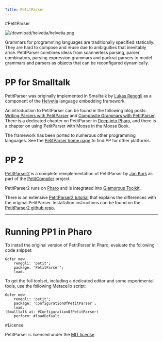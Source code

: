```yaml
---
Title: PetitParser
---
```

#PetitParser

![/download/helvetia/helvetia.png](%base_url%/download/helvetia/petitparser-small.png)

Grammars for programming languages are traditionally specified statically. They are hard to compose and reuse due to ambiguities that inevitably arise. PetitParser combines ideas from scannerless parsing, parser combinators, parsing expression grammars and packrat parsers to model grammars and parsers as objects that can be reconfigured dynamically.

# PP for Smalltalk

PetitParser was originally implemented in Smalltalk by [Lukas Renggli](https://www.lukas-renggli.ch) as a component of the [Helvetia](..) language embedding framework.

An introduction to PetitParser can be found in the following blog posts: [Writing Parsers with PetitParser](http://www.lukas-renggli.ch/blog/petitparser-1) and [Composite Grammars with PetitParser](http://www.lukas-renggli.ch/blog/petitparser-2).
There is a dedicated chapter on PetitParser in [Deep into Pharo](https://books.pharo.org/deep-into-pharo/index.html), and there is a chapter on using PetitParser with Moose in the Moose Book.

The framework has been ported to numerous other programming languages.
See the [PetitParser home page](https://petitparser.github.io) to find PP for other platforms.

# PP 2

[PetitParser2](https://github.com/kursjan/petitparser2) is a complete reimplementation of PetitParser by [Jan Kurš](%base_url%/staff/kursjan) as part of the [PetitCompiler](%base_url%/research/petitcompiler) project.

PetitParser2 runs on [Pharo](https://pharo.org) and is integrated into [Glamorous Toolkit](https://gtoolkit.com).

There is an extensive [PetitParser2 tutorial](https://kursjan.github.io/petitparser2/petitparser2.html) that explains the differences with the original PetitParser.
Installation instructions can be found on the [PetitParser2 github repo](https://github.com/kursjan/petitparser2).

---

# Running PP1 in Pharo

To install the original version of PetitParser in Pharo, evaluate the following code snippet:

```
Gofer new
    renggli: 'petit'; 
    package: 'PetitParser';
    load.
```

To get the full toolset, including a dedicated editor and some experimental tools, use the following Metacello script:

```
Gofer new
    renggli: 'petit';
    package: 'ConfigurationOfPetitParser';
    load.
(Smalltalk at: #ConfigurationOfPetitParser)
    perform: #loadDefault.
```

#License

PetitParser is licensed under the [MIT license](http://en.wikipedia.org/wiki/MIT_License).
